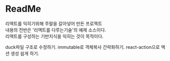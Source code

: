 # ReadMe

리액트를 익히기위해 주말을 갈아넣어 만든 프로젝트<br>
내용의 전반은 '리액트를 다루는기술'의 예제 소스이다.<br>
리액트를 구성하는 기반지식을 익히는 것이 목적이다.


duck파일 구조로 수정하기.
immutable로 객체복사 간략화하기.
react-action으로 액션 생성 쉽게 하기.
